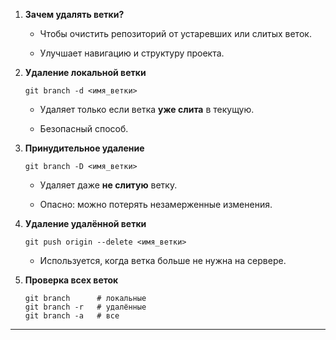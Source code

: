 

1. **Зачем удалять ветки?**
    
    - Чтобы очистить репозиторий от устаревших или слитых веток.
        
    - Улучшает навигацию и структуру проекта.
        
2. **Удаление локальной ветки**
    
    ```
    git branch -d <имя_ветки>
    ```
    
    - Удаляет только если ветка **уже слита** в текущую.
        
    - Безопасный способ.
        
3. **Принудительное удаление**
    
    ```
    git branch -D <имя_ветки>
    ```
    
    - Удаляет даже **не слитую** ветку.
        
    - Опасно: можно потерять незамерженные изменения.
        
4. **Удаление удалённой ветки**
    
    ```
    git push origin --delete <имя_ветки>
    ```
    
    - Используется, когда ветка больше не нужна на сервере.
        
5. **Проверка всех веток**
    
    ```
    git branch      # локальные
    git branch -r   # удалённые
    git branch -a   # все
    ```
    

---
